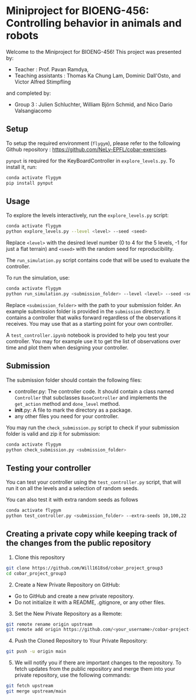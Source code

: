 # Miniproject for BIOENG-456: Controlling behavior in animals and robots

Welcome to the Miniproject for BIOENG-456!
This project was presented by:
- Teacher : Prof. Pavan Ramdya,
- Teaching assistants : Thomas Ka Chung Lam, Dominic Dall'Osto, and Victor Alfred Stimpfling

and completed by: 
- Group 3 : Julien Schluchter, William Björn Schmid, and Nico Dario Valsangiacomo

## Setup
To setup the required environment (`flygym`), please refer to the following Github repository : https://github.com/NeLy-EPFL/cobar-exercises. 

`pynput` is required for the KeyBoardController in `explore_levels.py`. To install it, run:
```bash
conda activate flygym
pip install pynput
```

## Usage
To explore the levels interactively, run the `explore_levels.py` script:
```bash
conda activate flygym
python explore_levels.py --level <level> --seed <seed>
```
Replace `<level>` with the desired level number (0 to 4 for the 5 levels, -1 for just a flat terrain) and `<seed>` with the random seed for reproducibility.

The `run_simulation.py` script contains code that will be used to evaluate the controller.

To run the simulation, use:
```bash
conda activate flygym
python run_simulation.py <submission_folder> --level <level> --seed <seed> --progress --max-steps 10000
```

Replace `<submission_folder>` with the path to your submission folder. An example submission folder is provided in the `submission` directory. It contains a controller that walks forward regardless of the observations it receives. You may use that as a starting point for your own controller.

A `test_controller.ipynb` notebook is provided to help you test your controller. You may for example use it to get the list of observations over time and plot them when designing your controller.

## Submission
The submission folder should contain the following files:
- controller.py: The controller code. It should contain a class named `Controller` that subclasses `BaseController` and implements the `get_action` method and `done_level` method.
- __init__.py: A file to mark the directory as a package.
- any other files you need for your controller.

You may run the `check_submission.py` script to check if your submission folder is valid and zip it for submission:
```bash
conda activate flygym
python check_submission.py <submission_folder>
```

## Testing your controller

You can test your controller using the `test_controller.py` script, that will run it on all the levels and a selection of random seeds.

You can also test it with extra random seeds as follows

```bash
conda activate flygym
python test_controller.py <submission_folder> --extra-seeds 10,100,22
```

## Creating a private copy while keeping track of the changes from the public repository
1. Clone this repository
```sh
git clone https://github.com/Will1618sd/cobar_project_group3
cd cobar_project_group3
```
2. Create a New Private Repository on GitHub:
- Go to GitHub and create a new private repository.
- Do not initialize it with a README, .gitignore, or any other files.
3. Set the New Private Repository as a Remote:
```sh
git remote rename origin upstream
git remote add origin https://github.com/<your_username>/cobar-project-2025
```
4. Push the Cloned Repository to Your Private Repository:
```sh
git push -u origin main
```
5. We will notify you if there are important changes to the repository. To fetch updates from the public repository and merge them into your private repository, use the following commands:
```sh
git fetch upstream
git merge upstream/main
```
